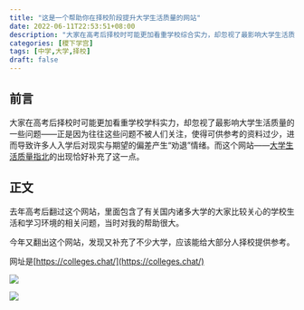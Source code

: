 ```yaml
---
title: "这是一个帮助你在择校阶段提升大学生活质量的网站"
date: 2022-06-11T22:53:51+08:00
description: "大家在高考后择校时可能更加看重学校综合实力，却忽视了最影响大学生活质量的一些问题，而这个网站的出现恰好补充了这一点。"
categories: [稷下学宫]
tags: [中学,大学,择校]
draft: false
---
```


## 前言

大家在高考后择校时可能更加看重学校学科实力，却忽视了最影响大学生活质量的一些问题——正是因为往往这些问题不被人们关注，使得可供参考的资料过少，进而导致许多人入学后对现实与期望的偏差产生“劝退”情绪。而这个网站——[大学生活质量指北](https://colleges.chat/)的出现恰好补充了这一点。

## 正文
去年高考后翻过这个网站，里面包含了有关国内诸多大学的大家比较关心的学校生活和学习环境的相关问题，当时对我的帮助很大。

今年又翻出这个网站，发现又补充了不少大学，应该能给大部分人择校提供参考。

网址是[https://colleges.chat/](https://colleges.chat/)

![](./recommend-website-for-gaokao-1.png)

![](./recommend-website-for-gaokao-2.png)